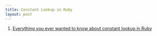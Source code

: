```yaml
---
title: Constant Lookup in Ruby
layout: post
---
```


1.  [Everything you ever wanted to know about constant lookup in Ruby](https://cirw.in/blog/constant-lookup)
